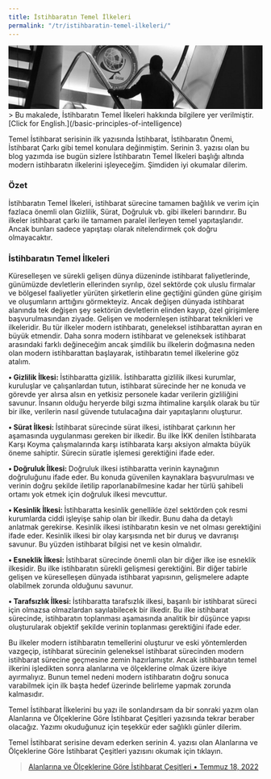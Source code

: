 ```yaml
---
title: İstihbaratın Temel İlkeleri
permalink: "/tr/istihbaratin-temel-ilkeleri/"
---
```


<img src="/images/bpoi-main.png">
> Bu makalede, İstihbaratın Temel İlkeleri hakkında bilgilere yer verilmiştir. [Click for English.](/basic-principles-of-intelligence)

Temel İstihbarat serisinin ilk yazısında İstihbarat, İstihbaratın Önemi, İstihbarat Çarkı gibi temel konulara değinmiştim. Serinin 3. yazısı olan bu blog yazımda ise bugün sizlere İstihbaratın Temel İlkeleri başlığı altında modern istihbaratın ilkelerini işleyeceğim. Şimdiden iyi okumalar dilerim. 

### Özet
İstihbaratın Temel İlkeleri, istihbarat sürecine tamamen bağlılık ve verim için fazlaca önemli olan Gizlilik, Sürat, Doğruluk vb. gibi ilkeleri barındırır. Bu ilkeler istihbarat çarkı ile tamamen paralel ilerleyen temel yapıtaşlarıdır. Ancak bunları sadece yapıştaşı olarak nitelendirmek çok doğru olmayacaktır. 
### İstihbaratın Temel İlkeleri
Küreselleşen ve sürekli gelişen dünya düzeninde istihbarat faliyetlerinde, günümüzde devletlerin ellerinden sıyrılıp, özel sektörde çok uluslu firmalar ve bölgesel faaliyetler yürüten şirketlerin eline geçtiğini günden güne girişim ve oluşumların arttığını görmekteyiz. Ancak değişen dünyada istihbarat alanında tek değişen şey sektörün devletlerin elinden kayıp, özel girişimlere başvurulmasından ziyade. Gelişen ve modernleşen istihbarat teknikleri ve ilkeleridir. Bu tür ilkeler modern istihbaratı, geneleksel istihbarattan ayıran en büyük etmendir. Daha sonra modern istihbarat ve geleneksek istihbarat arasındaki farklı değineceğim ancak şimdilik bu ilkelerin doğmasına neden olan modern istihbarattan başlayarak, istihbaratın temel ilkelerine göz atalım. <br>

<b> • Gizlilik İlkesi: </b>İstihbaratta gizlilik. İstihbaratta gizlilik ilkesi kurumlar, kuruluşlar ve çalışanlardan tutun, istihbarat sürecinde her ne konuda ve görevde yer alırsa alsın en yetkisiz personele kadar verilerin gizliliğini savunur. İnsanın olduğu heryerde bilgi sızma ihtimaline karşılık olarak bu tür bir ilke, verilerin nasıl güvende tutulacağına dair yapıtaşlarını oluşturur.<br>

<b> • Sürat İlkesi: </b>İstihbarat sürecinde sürat ilkesi, istihbarat çarkının her aşamasında uygulanması gereken bir ilkedir. Bu ilke İKK denilen İstihbarata Karşı Koyma çalışmalarında karşı istihbarata karşı aksiyon almakta büyük öneme sahiptir. Sürecin süratle işlemesi gerektiğini ifade eder.<br>

<b> • Doğruluk İlkesi: </b>Doğruluk ilkesi istihbaratta verinin kaynağının doğruluğunu ifade eder. Bu konuda güvenilen kaynaklara başvurulması ve verinin doğru şekilde iletilip raporlanabilmesine kadar her türlü şahibeli ortamı yok etmek için doğruluk ilkesi mevcuttur.<br>

<b> • Kesinlik İlkesi:  </b>İstihbaratta kesinlik genellikle özel sektörden çok resmi kurumlarda ciddi işleyişe sahip olan bir ilkedir. Bunu daha da detaylı anlatmak gerekirse. Kesinlik ilkesi istihbaratın kesin ve net olması gerektiğini ifade eder. Kesinlik ilkesi bir olay karşısında net bir duruş ve davranışı savunur. Bu yüzden istihbarat bilgisi net ve kesin olmalıdır.<br>

<b> • Esneklik İlkesi: </b>İstihbarat sürecinde önemli olan bir diğer ilke ise esneklik ilkesidir. Bu ilke istihbaratın sürekli gelişmesi gerektiğini. Bir diğer tabirle gelişen ve küreselleşen dünyada istihbarat yapısının, gelişmelere adapte olabilmek zorunda olduğunu savunur.<br>

<b> • Tarafsızlık İlkesi: </b>İstihbaratta tarafsızlık ilkesi, başarılı bir istihbarat süreci için olmazsa olmazlardan sayılabilecek bir ilkedir. Bu ilke istihbarat sürecinde, istihbaratın toplanması aşamasında analitik bir düşünce yapısı oluşturularak objektif şekilde verinin toplanması gerektiğini ifade eder. <br>


Bu ilkeler modern istihbaratın temellerini oluşturur ve eski yöntemlerden vazgeçip, istihbarat sürecinin geleneksel istihbarat sürecinden modern istihbarat sürecine geçmesine zemin hazırlamıştır. Ancak istihbaratın temel ilkerini işledikten sonra alanlarına ve ölçeklerine olmak üzere ikiye ayırmalıyız. Bunun temel nedeni modern istihbaratın doğru sonuca varabilmek için ilk başta hedef üzerinde belirleme yapmak zorunda kalmasıdır. 

Temel İstihbarat İlkelerini bu yazı ile sonlandırsam da bir sonraki yazım olan Alanlarına ve Ölçeklerine Göre İstihbarat Çeşitleri yazısında tekrar beraber olacağız. Yazımı okuduğunuz için teşekkür eder sağlıklı günler dilerim.
<br>

Temel İstihbarat serisine devam ederken serinin 4. yazısı olan Alanlarına ve Ölçeklerine Göre İstihbarat Çeşitleri yazısını okumak için tıklayın.
> [Alanlarına ve Ölçeklerine Göre İstihbarat Çeşitleri • Temmuz 18, 2022](/tr/alanlarina-ve-olceklerine-gore-istihbarat-cesitleri)
